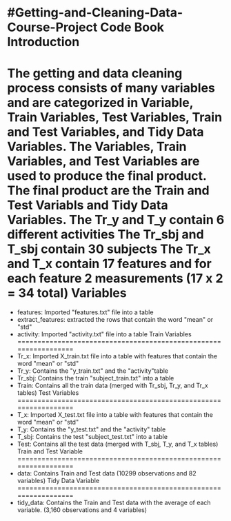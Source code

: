 #Getting-and-Cleaning-Data-Course-Project Code Book
Introduction
=================================================================
The getting and data cleaning process consists of many variables and are categorized in Variable, Train Variables, Test Variables, Train and Test Variables, and Tidy Data Variables.
The Variables, Train Variables, and Test Variables are used to produce the final product. The final product are the Train and Test Variabls and Tidy Data Variables.
The Tr_y and T_y contain 6 different activities
The Tr_sbj and T_sbj contain 30 subjects
The Tr_x and T_x contain 17 features and for each feature 2 measurements (17 x 2 = 34 total)
Variables
=================================================================
* features: Imported "features.txt" file into a table
* extract_features: extracted the rows that contain the word "mean" or "std"
* activity: Imported "activity.txt"  file into a table 
Train Variables
=================================================================
* Tr_x: Imported X_train.txt file into a table with features that contain the word "mean" or "std"
* Tr_y: Contains the "y_train.txt" and the "activity"table 
* Tr_sbj: Contains the train "subject_train.txt" into a table 
* Train: Contains all the train data (merged with Tr_sbj, Tr_y, and Tr_x tables)
Test Variables
=================================================================
* T_x: Imported X_test.txt file into a table with features that contain the word "mean" or "std"
* T_y: Contains the "y_test.txt" and the "activity" table 
* T_sbj: Contains the test "subject_test.txt" into a table 
* Test: Contains all the test data (merged with T_sbj, T_y, and T_x tables)
Train and Test Variable
=================================================================
* data: Contains Train and Test data (10299 observations and 82 variables)
Tidy Data Variable
=================================================================
* tidy_data: Contains the Train and Test data with the average of each variable. (3,160 observations and 4 variables)


